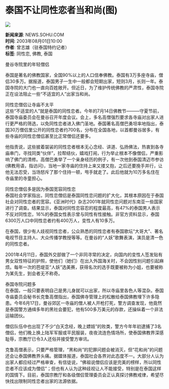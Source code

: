 # 泰国不让同性恋者当和尚(图)

![](https://photo.sohu.com/37/86/Img211688637.jpg)

**新闻来源**: NEWS.SOHU.COM  
**时间**: 2003年08月01日10:00  
**作者**: 曾志雄（驻泰国特约记者）  
**标签**: 同性恋, 佛教, 泰国

曼谷寺院里的年轻僧侣

泰国是著名的佛教国家，全国90%以上的人口信奉佛教。泰国有3万多座寺庙，僧侣30多万。据报道，泰国男子一生中一般都会短期出家，短则3月，长则一年。泰国寺院的大门也一直向百姓敞开。但近日，为了维护传统佛教的严肃性，泰国寺院正在设法阻止一些“不适宜的人”出家当和尚。  

同性恋僧侣让寺庙不太平  
这些“不适宜的人”就是泰国的同性恋者。今年的7月14日佛教节———守夏节前，泰国寺庙委员会在曼谷召开年度会议。会上，多名高僧强烈要求各寺庙对出家人进行更严格的筛选，以免同性恋者进入佛门圣地。泰国著名高僧巴勇坦率地指出，泰国30万僧侣里公开的同性恋者约700名，分布在全国各地，以首都曼谷居多，有些寺庙的同性恋僧侣甚至比正常僧侣还要多。  

他指责说，这些披着袈裟的同性恋者根本无心念经、讲道、弘扬佛法，热衷到各寺庙串门，寻找同类“伙伴”，拉帮结伙，嬉戏打闹，行为举止根本不像僧侣，严重影响了佛门的清修。高僧巴勇举了一个亲身经历的例子，有一次他到泰国清迈市参访(佛教用语，指访问)，当地一家寺庙的住持上来又搂又抱，之后还要挽手并行，让他无法忍受，当场怒斥了那个住持一顿，甩手就走了。此后他就为10万多名住在寺庙里的寺童担心。  

同性恋僧侣多是因为泰国宽容同性恋  
泰国社会学家指出，同性恋僧侣是泰国同性恋问题的扩大化，其根本原因在于泰国社会对同性恋者的宽容。《亚洲时代》杂志2001年就同性恋问题对东南亚一些国家进行了调查。结果显示，泰国对同性恋容忍的程度最高，有47%的泰国男人表示不反对同性恋，16%的泰国女性表示曾与同性有性接触。非官方资料显示，泰国6300万人口中同性恋者约有400万人，变性人有10多万。  

在泰国，很少有人歧视同性恋者，公众熟悉的同性恋者有泰国歌坛“大哥大”、著名电视节目主持人、大众传播学教授等等。在曼谷的“人妖”歌舞表演，演员是清一色的同性恋者。  

2001年4月11日，泰国外交部做了一个非同寻常的决定，向国内的变性人签发贴有男女双性特征的护照，使他们（她们）在出入外国海关时，不会因性别问题引起麻烦。每年一次的芭堤亚“人妖”选美赛，获得名次的选手既要被称为小姐，也要被称为某先生，到会者无不称奇。  

泰国寺院问题多  
在泰国，一般只要表明自己是男儿身就可以出家，所以寺庙里各色人等混杂。泰国寺庙委员会秘书长克鲁高僧指出，泰国佛寺管理上的松散给泰国佛教埋下许多隐患。今年6月17日，曼谷郊区一寺庙的僧人被人开枪打死，警方调查发现，他竟然是泰国警方通缉多年的黑社会要犯，他有500多万美元的存款，还操纵着一个非法运输团伙。  

僧侣队伍中也出现了不少“白天念经，晚上嫖妓”的败类，警方今年年初逮捕了3名僧侣，他们晚上换上陆军军服或平民服装，夜夜流连色情场所，使泰国佛教界深感耻辱，宗教厅已令3人还俗并接受警方审讯。  

克鲁高僧表示，只要严格管理，“黑和尚”的犯罪问题会被消灭，但“花和尚”的问题还会让泰国佛教界头痛。据媒体报道，泰国社会各界对此态度不一。大部分人认为出家人都应经过严格审查，有信徒说，“佛祖说僧侣应该是完美的榜样，所以同性恋者不应该成为僧侣”；但也有人认为这种歧视让人不能接受，特别是在泰国这样的国情下。目前，泰国宗教厅和各级僧侣管理委员会正认真探讨佛教戒律，希望尽快找出限制同性恋者出家的法源依据。
